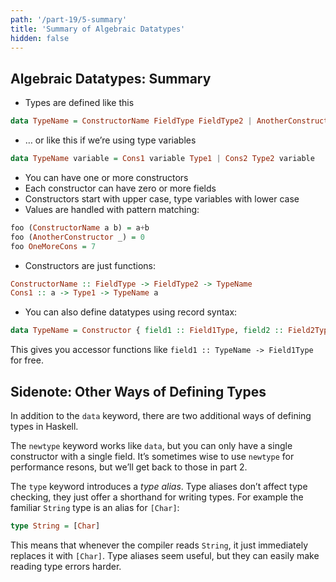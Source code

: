 ```yaml
---
path: '/part-19/5-summary'
title: 'Summary of Algebraic Datatypes'
hidden: false
---
```


Algebraic Datatypes: Summary
--------------------------------

*   Types are defined like this

```haskell
data TypeName = ConstructorName FieldType FieldType2 | AnotherConstructor FieldType3 | OneMoreCons
```

*   … or like this if we’re using type variables

```haskell
data TypeName variable = Cons1 variable Type1 | Cons2 Type2 variable
```
*   You can have one or more constructors
*   Each constructor can have zero or more fields
*   Constructors start with upper case, type variables with lower case
*   Values are handled with pattern matching:

```haskell
foo (ConstructorName a b) = a+b
foo (AnotherConstructor _) = 0
foo OneMoreCons = 7
```

*   Constructors are just functions:

```haskell
ConstructorName :: FieldType -> FieldType2 -> TypeName
Cons1 :: a -> Type1 -> TypeName a
```
*   You can also define datatypes using record syntax:

```haskell
data TypeName = Constructor { field1 :: Field1Type, field2 :: Field2Type }
```
This gives you accessor functions like `field1 :: TypeName -> Field1Type` for free.

Sidenote: Other Ways of Defining Types
------------------------------------------

In addition to the `data` keyword, there are two additional ways of defining types in Haskell.

The `newtype` keyword works like `data`, but you can only have a single constructor with a single field. It’s sometimes wise to use `newtype` for performance resons, but we’ll get back to those in part 2.

The `type` keyword introduces a _type alias_. Type aliases don’t affect type checking, they just offer a shorthand for writing types. For example the familiar `String` type is an alias for `[Char]`:

```haskell
type String = [Char]
```

This means that whenever the compiler reads `String`, it just immediately replaces it with `[Char]`. Type aliases seem useful, but they can easily make reading type errors harder.
